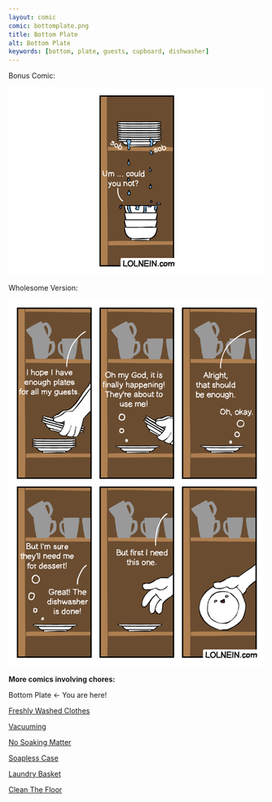 ```yaml
---
layout: comic
comic: bottomplate.png
title: Bottom Plate
alt: Bottom Plate
keywords: [bottom, plate, guests, cupboard, dishwasher]
---
```


Bonus Comic:

![Bottom Plate Bonus](/images/bottomplate_bonus.png)

Wholesome Version:

![Bottom Plate Bonus 2](/images/bottomplate_bonus2.png)


__More comics involving chores:__

Bottom Plate <- You are here!

[Freshly Washed Clothes](https://lolnein.com/2017/09/20/freshlywashedclothes/)

[Vacuuming](https://lolnein.com/2017/11/25/vacuuming/)

[No Soaking Matter](https://lolnein.com/2019/04/12/nosoakingmatter/)

[Soapless Case](https://lolnein.com/2019/04/16/soaplesscase/)

[Laundry Basket](https://lolnein.com/2019/04/26/laundrybasket/)

[Clean The Floor](https://lolnein.com/2019/06/21/cleanthefloor/)
